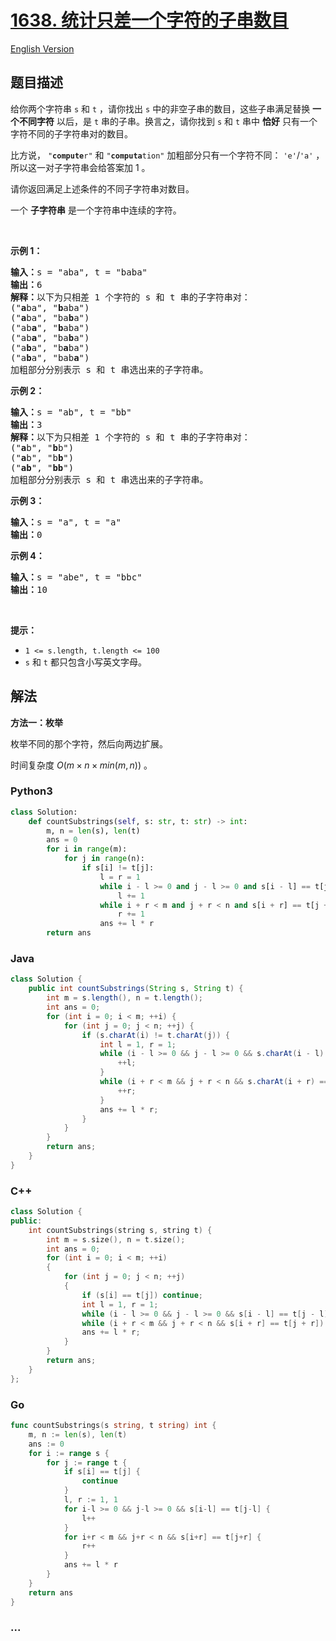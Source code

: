# [1638. 统计只差一个字符的子串数目](https://leetcode.cn/problems/count-substrings-that-differ-by-one-character)

[English Version](/solution/1600-1699/1638.Count%20Substrings%20That%20Differ%20by%20One%20Character/README_EN.md)

## 题目描述

<!-- 这里写题目描述 -->

<p>给你两个字符串 <code>s</code> 和 <code>t</code> ，请你找出 <code>s</code> 中的非空子串的数目，这些子串满足替换 <strong>一个不同字符</strong> 以后，是 <code>t</code> 串的子串。换言之，请你找到 <code>s</code> 和 <code>t</code> 串中 <strong>恰好</strong> 只有一个字符不同的子字符串对的数目。</p>

<p>比方说， <code>"<strong>compute</strong>r"</code> 和 <code>"<strong>computa</strong>tion"</code> 加粗部分只有一个字符不同： <code>'e'</code>/<code>'a'</code> ，所以这一对子字符串会给答案加 1 。</p>

<p>请你返回满足上述条件的不同子字符串对数目。</p>

<p>一个 <strong>子字符串</strong> 是一个字符串中连续的字符。</p>

<p> </p>

<p><strong>示例 1：</strong></p>

<pre>
<b>输入：</b>s = "aba", t = "baba"
<b>输出：</b>6
<strong>解释：</strong>以下为只相差 1 个字符的 s 和 t 串的子字符串对：
("<strong>a</strong>ba", "<strong>b</strong>aba")
("<strong>a</strong>ba", "ba<strong>b</strong>a")
("ab<strong>a</strong>", "<strong>b</strong>aba")
("ab<strong>a</strong>", "ba<strong>b</strong>a")
("a<strong>b</strong>a", "b<strong>a</strong>ba")
("a<strong>b</strong>a", "bab<strong>a</strong>")
加粗部分分别表示 s 和 t 串选出来的子字符串。
</pre>

<strong>示例 2：</strong>

<pre>
<b>输入：</b>s = "ab", t = "bb"
<b>输出：</b>3
<strong>解释：</strong>以下为只相差 1 个字符的 s 和 t 串的子字符串对：
("<strong>a</strong>b", "<strong>b</strong>b")
("<strong>a</strong>b", "b<strong>b</strong>")
("<strong>ab</strong>", "<strong>bb</strong>")
加粗部分分别表示 s 和 t 串选出来的子字符串。
</pre>

<strong>示例 3：</strong>

<pre>
<b>输入：</b>s = "a", t = "a"
<b>输出：</b>0
</pre>

<p><strong>示例 4：</strong></p>

<pre>
<b>输入：</b>s = "abe", t = "bbc"
<b>输出：</b>10
</pre>

<p> </p>

<p><strong>提示：</strong></p>

<ul>
	<li><code>1 <= s.length, t.length <= 100</code></li>
	<li><code>s</code> 和 <code>t</code> 都只包含小写英文字母。</li>
</ul>

## 解法

<!-- 这里可写通用的实现逻辑 -->

**方法一：枚举**

枚举不同的那个字符，然后向两边扩展。

时间复杂度 $O(m \times n \times min(m, n))$ 。

<!-- tabs:start -->

### **Python3**

<!-- 这里可写当前语言的特殊实现逻辑 -->

```python
class Solution:
    def countSubstrings(self, s: str, t: str) -> int:
        m, n = len(s), len(t)
        ans = 0
        for i in range(m):
            for j in range(n):
                if s[i] != t[j]:
                    l = r = 1
                    while i - l >= 0 and j - l >= 0 and s[i - l] == t[j - l]:
                        l += 1
                    while i + r < m and j + r < n and s[i + r] == t[j + r]:
                        r += 1
                    ans += l * r
        return ans
```

### **Java**

<!-- 这里可写当前语言的特殊实现逻辑 -->

```java
class Solution {
    public int countSubstrings(String s, String t) {
        int m = s.length(), n = t.length();
        int ans = 0;
        for (int i = 0; i < m; ++i) {
            for (int j = 0; j < n; ++j) {
                if (s.charAt(i) != t.charAt(j)) {
                    int l = 1, r = 1;
                    while (i - l >= 0 && j - l >= 0 && s.charAt(i - l) == t.charAt(j - l)) {
                        ++l;
                    }
                    while (i + r < m && j + r < n && s.charAt(i + r) == t.charAt(j + r)) {
                        ++r;
                    }
                    ans += l * r;
                }
            }
        }
        return ans;
    }
}
```

### **C++**

```cpp
class Solution {
public:
    int countSubstrings(string s, string t) {
        int m = s.size(), n = t.size();
        int ans = 0;
        for (int i = 0; i < m; ++i)
        {
            for (int j = 0; j < n; ++j)
            {
                if (s[i] == t[j]) continue;
                int l = 1, r = 1;
                while (i - l >= 0 && j - l >= 0 && s[i - l] == t[j - l]) ++l;
                while (i + r < m && j + r < n && s[i + r] == t[j + r]) ++r;
                ans += l * r;
            }
        }
        return ans;
    }
};
```

### **Go**

```go
func countSubstrings(s string, t string) int {
	m, n := len(s), len(t)
	ans := 0
	for i := range s {
		for j := range t {
			if s[i] == t[j] {
				continue
			}
			l, r := 1, 1
			for i-l >= 0 && j-l >= 0 && s[i-l] == t[j-l] {
				l++
			}
			for i+r < m && j+r < n && s[i+r] == t[j+r] {
				r++
			}
			ans += l * r
		}
	}
	return ans
}
```

### **...**

```

```

<!-- tabs:end -->
